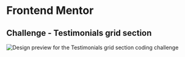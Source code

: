 # Frontend Mentor

## Challenge - Testimonials grid section

![Design preview for the Testimonials grid section coding challenge](./images/DesafíoTerminado.png)
